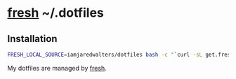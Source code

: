 # [fresh] ~/.dotfiles

## Installation

``` sh
FRESH_LOCAL_SOURCE=iamjaredwalters/dotfiles bash -c "`curl -sL get.freshshell.com`"
```

My dotfiles are managed by [fresh].

[fresh]: https://github.com/freshshell/fresh

